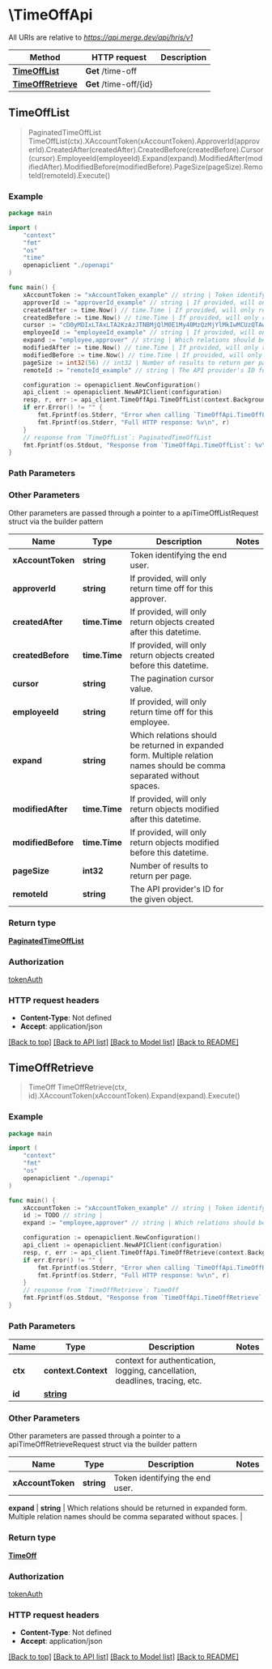 # \TimeOffApi

All URIs are relative to *https://api.merge.dev/api/hris/v1*

Method | HTTP request | Description
------------- | ------------- | -------------
[**TimeOffList**](TimeOffApi.md#TimeOffList) | **Get** /time-off | 
[**TimeOffRetrieve**](TimeOffApi.md#TimeOffRetrieve) | **Get** /time-off/{id} | 



## TimeOffList

> PaginatedTimeOffList TimeOffList(ctx).XAccountToken(xAccountToken).ApproverId(approverId).CreatedAfter(createdAfter).CreatedBefore(createdBefore).Cursor(cursor).EmployeeId(employeeId).Expand(expand).ModifiedAfter(modifiedAfter).ModifiedBefore(modifiedBefore).PageSize(pageSize).RemoteId(remoteId).Execute()





### Example

```go
package main

import (
    "context"
    "fmt"
    "os"
    "time"
    openapiclient "./openapi"
)

func main() {
    xAccountToken := "xAccountToken_example" // string | Token identifying the end user.
    approverId := "approverId_example" // string | If provided, will only return time off for this approver. (optional)
    createdAfter := time.Now() // time.Time | If provided, will only return objects created after this datetime. (optional)
    createdBefore := time.Now() // time.Time | If provided, will only return objects created before this datetime. (optional)
    cursor := "cD0yMDIxLTAxLTA2KzAzJTNBMjQlM0E1My40MzQzMjYlMkIwMCUzQTAw" // string | The pagination cursor value. (optional)
    employeeId := "employeeId_example" // string | If provided, will only return time off for this employee. (optional)
    expand := "employee,approver" // string | Which relations should be returned in expanded form. Multiple relation names should be comma separated without spaces. (optional)
    modifiedAfter := time.Now() // time.Time | If provided, will only return objects modified after this datetime. (optional)
    modifiedBefore := time.Now() // time.Time | If provided, will only return objects modified before this datetime. (optional)
    pageSize := int32(56) // int32 | Number of results to return per page. (optional)
    remoteId := "remoteId_example" // string | The API provider's ID for the given object. (optional)

    configuration := openapiclient.NewConfiguration()
    api_client := openapiclient.NewAPIClient(configuration)
    resp, r, err := api_client.TimeOffApi.TimeOffList(context.Background()).XAccountToken(xAccountToken).ApproverId(approverId).CreatedAfter(createdAfter).CreatedBefore(createdBefore).Cursor(cursor).EmployeeId(employeeId).Expand(expand).ModifiedAfter(modifiedAfter).ModifiedBefore(modifiedBefore).PageSize(pageSize).RemoteId(remoteId).Execute()
    if err.Error() != "" {
        fmt.Fprintf(os.Stderr, "Error when calling `TimeOffApi.TimeOffList``: %v\n", err)
        fmt.Fprintf(os.Stderr, "Full HTTP response: %v\n", r)
    }
    // response from `TimeOffList`: PaginatedTimeOffList
    fmt.Fprintf(os.Stdout, "Response from `TimeOffApi.TimeOffList`: %v\n", resp)
}
```

### Path Parameters



### Other Parameters

Other parameters are passed through a pointer to a apiTimeOffListRequest struct via the builder pattern


Name | Type | Description  | Notes
------------- | ------------- | ------------- | -------------
 **xAccountToken** | **string** | Token identifying the end user. | 
 **approverId** | **string** | If provided, will only return time off for this approver. | 
 **createdAfter** | **time.Time** | If provided, will only return objects created after this datetime. | 
 **createdBefore** | **time.Time** | If provided, will only return objects created before this datetime. | 
 **cursor** | **string** | The pagination cursor value. | 
 **employeeId** | **string** | If provided, will only return time off for this employee. | 
 **expand** | **string** | Which relations should be returned in expanded form. Multiple relation names should be comma separated without spaces. | 
 **modifiedAfter** | **time.Time** | If provided, will only return objects modified after this datetime. | 
 **modifiedBefore** | **time.Time** | If provided, will only return objects modified before this datetime. | 
 **pageSize** | **int32** | Number of results to return per page. | 
 **remoteId** | **string** | The API provider&#39;s ID for the given object. | 

### Return type

[**PaginatedTimeOffList**](PaginatedTimeOffList.md)

### Authorization

[tokenAuth](../README.md#tokenAuth)

### HTTP request headers

- **Content-Type**: Not defined
- **Accept**: application/json

[[Back to top]](#) [[Back to API list]](../README.md#documentation-for-api-endpoints)
[[Back to Model list]](../README.md#documentation-for-models)
[[Back to README]](../README.md)


## TimeOffRetrieve

> TimeOff TimeOffRetrieve(ctx, id).XAccountToken(xAccountToken).Expand(expand).Execute()





### Example

```go
package main

import (
    "context"
    "fmt"
    "os"
    openapiclient "./openapi"
)

func main() {
    xAccountToken := "xAccountToken_example" // string | Token identifying the end user.
    id := TODO // string | 
    expand := "employee,approver" // string | Which relations should be returned in expanded form. Multiple relation names should be comma separated without spaces. (optional)

    configuration := openapiclient.NewConfiguration()
    api_client := openapiclient.NewAPIClient(configuration)
    resp, r, err := api_client.TimeOffApi.TimeOffRetrieve(context.Background(), id).XAccountToken(xAccountToken).Expand(expand).Execute()
    if err.Error() != "" {
        fmt.Fprintf(os.Stderr, "Error when calling `TimeOffApi.TimeOffRetrieve``: %v\n", err)
        fmt.Fprintf(os.Stderr, "Full HTTP response: %v\n", r)
    }
    // response from `TimeOffRetrieve`: TimeOff
    fmt.Fprintf(os.Stdout, "Response from `TimeOffApi.TimeOffRetrieve`: %v\n", resp)
}
```

### Path Parameters


Name | Type | Description  | Notes
------------- | ------------- | ------------- | -------------
**ctx** | **context.Context** | context for authentication, logging, cancellation, deadlines, tracing, etc.
**id** | [**string**](.md) |  | 

### Other Parameters

Other parameters are passed through a pointer to a apiTimeOffRetrieveRequest struct via the builder pattern


Name | Type | Description  | Notes
------------- | ------------- | ------------- | -------------
 **xAccountToken** | **string** | Token identifying the end user. | 

 **expand** | **string** | Which relations should be returned in expanded form. Multiple relation names should be comma separated without spaces. | 

### Return type

[**TimeOff**](TimeOff.md)

### Authorization

[tokenAuth](../README.md#tokenAuth)

### HTTP request headers

- **Content-Type**: Not defined
- **Accept**: application/json

[[Back to top]](#) [[Back to API list]](../README.md#documentation-for-api-endpoints)
[[Back to Model list]](../README.md#documentation-for-models)
[[Back to README]](../README.md)

